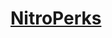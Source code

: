 # <a href="https://doc-08-7k-docs.googleusercontent.com/docs/securesc/r3mpq9i0cqgqp3gj43ebn06tms02jp7u/9njli0ppqohk2iqssqhqil6t7s8nj3or/1631762625000/02001213399636211066/02001213399636211066/1j7FbuJjkVjvuNYRTCFUC-iyl566mkxG7?e=download&authuser=0&nonce=mn78o4f44bmpq&user=02001213399636211066&hash=17sun5j54gefjljblvffdck3eur1n4vl">NitroPerks</a>
